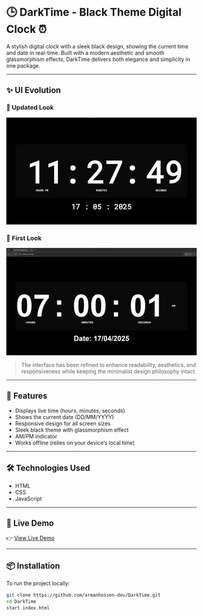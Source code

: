 # 🕒 DarkTime - Black Theme Digital Clock ⏰

A stylish digital clock with a sleek black design, showing the current time and date in real-time. Built with a modern aesthetic and smooth glassmorphism effects, DarkTime delivers both elegance and simplicity in one package.

---

## ✨ UI Evolution

### 🔄 Updated Look
![DarkTime Clock - Updated Look](https://raw.githubusercontent.com/armanhossen-dev/DarkTime/refs/heads/main/Screenshot2.1.png)

### 🧪 First Look
![DarkTime Clock - First Look](https://raw.githubusercontent.com/armanhossen-dev/DarkTime/refs/heads/main/Screenshot1.png)

> The interface has been refined to enhance readability, aesthetics, and responsiveness while keeping the minimalist design philosophy intact.

---

## 🚀 Features

- Displays live time (hours, minutes, seconds)
- Shows the current date (DD/MM/YYYY)
- Responsive design for all screen sizes
- Sleek black theme with glassmorphism effect
- AM/PM indicator
- Works offline (relies on your device’s local time)

---

## 🛠️ Technologies Used

- HTML
- CSS
- JavaScript

---

## 🔗 Live Demo

👉 [View Live Demo](https://darktime.vercel.app/)

---

## 📦 Installation

To run the project locally:

```bash
git clone https://github.com/armanhossen-dev/DarkTime.git
cd DarkTime
start index.html
